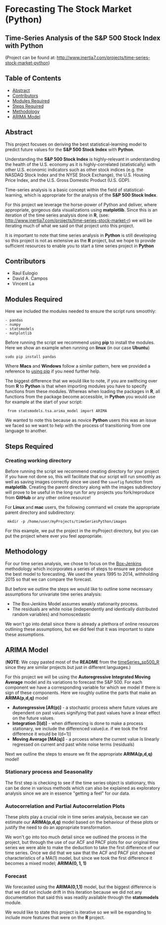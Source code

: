 # Forecasting The Stock Market (Python)
## Time-Series Analysis of the S&P 500 Stock Index with **Python**
(Project can be found at: http://www.inertia7.com/projects/time-series-stock-market-python)

## Table of Contents

* [Abstract](#Abstract)
* [Contributors](#Contributors)
* [Modules Required](#Modules-Required)
* [Steps Required](#Steps-Required)
* [Methodology](#Methodology)
* [ARIMA Model](#ARIMA-Model)

## <a name="Abstract"></a>Abstract
This project focuses on deriving the best statistical-learning model to predict future values for the **S&P 500 Stock Index** with **Python**.

Understanding the **S&P 500 Stock Index** is highly-relevant in understanding the health of the U.S. economy as it is highly-correlated (statistically) with other U.S. economic indicators such as other stock indices (e.g. the NASDAQ Stock Index and the NYSE Stock Exchange), the U.S. Housing Price Index, and the U.S. Gross Domestic Product (U.S. GDP).

Time-series analysis is a basic concept within the field of statistical-learning, which is appropriate for the analysis of the **S&P 500 Stock Index**.

For this project we leverage the horse-power of Python and deliver, where appropriate, gorgeous data visualizations using **matplotlib**. Since this is an iteration of the time series analysis done in **R**, (see: http://www.inertia7.com/projects/time-series-stock-market-r) we will be iterating much of what we said on that project unto this project.

It is important to note that time series analysis in **Python** is still developing so this project is not as extensive as the **R** project, but we hope to provide sufficient resources to enable you to start a time series project in **Python**

## <a name="Contributors"></a>Contributors
- Raul Eulogio
- David A. Campos
- Vincent La

## <a name="Modules-Required"></a>Modules Required 
Here we included the modules needed to ensure the script runs smoothly:

	- pandas
	- numpy 
	- statsmodels
	- matplotlib

Before running the script we recommend using **pip** to install the modules. Here we show an example when running on **linux** (in our case **Ubuntu**)

	sudo pip install pandas

Where **Macs** and **Windows** follow a similar pattern, here we provided a reference to [using pip](https://packaging.python.org/installing/) if you need further help. 

The biggest difference that we would like to note, if you are swithcing over from **R** to **Python** is that when importing modules you have to specify functions from these modules. Whereas when loading the packages in **R**, all functions from the package become accessible, in **Python** you would use for example at the start of your script:

	 from statsmodels.tsa.arima_model import ARIMA

We wanted to note this because as novice **Python** users this was an issue we faced so we want to help with the process of transitioning from one language to another. 

## <a name="Steps-Required"></a>Steps Required

### Creating working directory
Before running the script we recommend creating  directory for your project if you have not done so, this will facilitate that our script will run smoothly as well as saving images correctly since we used the `savefig` function from **matplotlib**. Creating the parent directory along with the images subdirectory will prove to be useful in the long run for any projects you fork/reproduce from **GitHub** or any other online resource! 

For **Linux** and **mac** users, the following command wil create the appropriate parent directory and subdirectory:

	 mkdir -p /home/user/myProjects/timeSeriesPython/images

For this example, we put the project in the myProject directory, but you can put the project where ever you feel appropriate. 

## <a name="Methodology"></a>Methodology 
For our time series analysis, we chose to focus on the [Box-Jenkins](https://en.wikipedia.org/wiki/Box%E2%80%93Jenkins#Box-Jenkins_model_identification) methodology which incorporates a series of steps to ensure we  produce the best model to forecasting. We used the years 1995 to 2014, withholding 2015 so that we can compare the forecast.

But before we outline the steps we would like to outline some  necessary assumptions for univariate time series analysis:

- The Box-Jenkins Model assumes weakly stationarity process. 
- The residuals are white noise (independently and identically distributed random variables) and homoscedastic


We won't go into detail since there is already a plethora of online resources outlining these assumptions, but we did feel that it was important to state these assumptions.

## <a name="ARIMA-Model"></a>ARIMA Model 
(**NOTE**: We copy pasted most of the **README** from the [timeSeries_sp500_R](https://github.com/inertia7/timeSeries_sp500_R/blob/master/README.md) since they are similar projects but just in different languages.)

For this project we will be using the **Autoregressive Integrated Moving Average** model and its variations to forecast the S&P 500. For each component we have a corresponding variable for which we model if there is sign of these components. Here we roughly outline the parts that make an **ARIMA(p,d,q)** model 
- **Autoregressive [AR(p)]** - a stochastic process where future values are dependent on past values signifying that past values have a linear effect on the future values.
- **Integration [I(d)]** - when differencing is done to make a process stationary, we include the differenced value(i.e. if we took the first difference it would be I(d=1))
- **Moving Average [MA(q)]** - a prcoess where the current value is linearly regressed on current and past white noise terms (residuals)

Next we outline the steps to ensure we fit the appropriate **ARIMA(p,d,q)** model!

### Stationary process and Seasonality
The first step is checking to see if the time series object is stationary, this can be done in various methods which can also be explained as exploratory analysis since we are in essence "getting a feel" for our data.

### Autocorrelation and Partial Autocorrelation Plots
These plots play a crucial role in time series analysis, because we can estimate our **ARIMA(p,d,q)** model based on the behaviour of these plots or justify the need to do an appropriate transformation.  

We won't go into too much detail since we outlined the process in the project, but through the use of our ACF and PACF plots for our original time series we were able to make the deduction to take the first difference of our time series. Once we did that we saw that the ACF and PACF plot showed characteristics of a MA(1) model, but since we took the first difference it becomes a mixed model; **ARIMA(0, 1, 1)**

### Forecast
We forecasted using the **ARIMA(0,1,1)** model, but the biggest difference is that we did not include drift in this iteration because we did not any documentation that said this was readily available through the **statsmodels** module. 

We would like to state this project is iterative so we will be expanding to include more features that were on the **R** project. 
